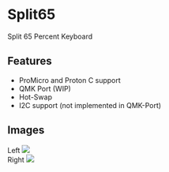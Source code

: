 # Split65
Split 65 Percent Keyboard

## Features
- ProMicro and Proton C support
- QMK Port (WIP)
- Hot-Swap
- I2C support (not implemented in QMK-Port)

## Images
Left <img src="https://i.imgur.com/6TQmdJk.png">  
Right <img src="https://i.imgur.com/u5480U5.png">  

